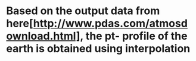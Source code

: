 # Based on the output data from here[http://www.pdas.com/atmosdownload.html], the pt- profile of the earth is obtained using interpolation 
